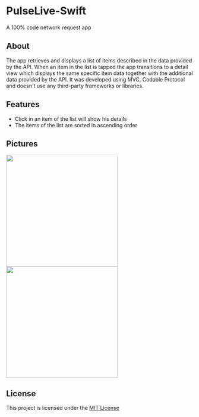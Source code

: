 # PulseLive-Swift
A 100% code network request app

## About
The app retrieves and displays a list of items described in the data provided by ​the API​. When an item in the list is tapped the app transitions to a detail view which displays the same specific item data together with the additional data provided by the ​API. It was developed using MVC, Codable Protocol and doesn't use any third-party frameworks or libraries. 

## Features
* Click in an item of the list will show his details
* The items of the list are sorted in ascending order

## Pictures

<img src="oooo" width=300>
<img src="oooo" width=300>

## License

This project is licensed under the [MIT License](oooo)
